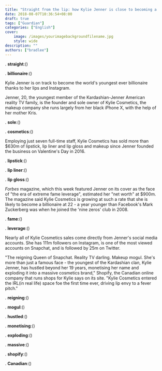 ```yaml
---
title: "Straight from the lip: how Kylie Jenner is close to becoming a billionaire at 20"
date: 2018-08-07T10:36:54+08:00
draft: true
tags: ["Guardian"]
categories: ["English"]
cover:
    image: /images/yourimagebackgroundfilename.jpg
    style: wide
description: ""
authors: ["bradlee"]
---
```

. **straight**:()

. **billionaire**:()

Kylie Jenner is on track to become the world's youngest ever billionaire thanks to her lips and Instagram.

Jenner, 20, the youngest member of the Kardashian-Jenner American reality TV family, is the founder and sole owner of Kylie Cosmetics, the makeup company she runs largely from her black iPhone X, with the help of her mother Kris.

. **sole**:()

. **cosmetics**:()

Employing just seven full-time staff, Kylie Cosmetics has sold more than $630m of lipstick, lip liner and lip gloss and makeup since Jenner founded the business on Valentine's Day in 2016.

. **lipstick**:()

. **lip liner**:()

. **lip gloss**:()

*Forbes* magazine, which this week featured Jenner on its cover as the face of "the era of extreme fame leverage", estimated her "net worth" at $900m. The magazine said Kylie Cosmetics is growing at such a rate that she is likely to become a billionaire at 22 - a year younger than Facebook's Mark Zuckerberg was when he joined the 'nine zeros' club in 2008.

. **fame**:()

. **leverage**:()

Nearly all of Kylie Cosmetics sales come directly from Jenner's social media accounts. She has 111m followers on Instagram, is one of the most viewed accounts on Snapchat, and is followed by 25m on Twitter.

"The reigning Queen of Snapchat. Reality TV darling. Makeup mogul. She's more than just a famous face - the youngest of the Kardashian clan, Kylie Jenner, has hustled beyond her 19 years, monetising her name and exploding it into a massive cosmetics brand," Shopify, the Canadian online company that runs shops for Kylie says on its site. "Kylie Cosmetics entered the IRL(in real life) space foe the first time ever, driving lip envy to a fever pitch."

. **reigning**:()

. **mogul**:()

. **hustled**:()

. **monetising**:()

. **exploding**:()

. **massive**:()

. **shopify**:()

. **Canadian**:()

